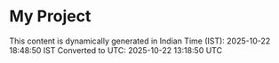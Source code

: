# My Project

This content is dynamically generated in Indian Time (IST): 2025-10-22 18:48:50 IST
Converted to UTC: 2025-10-22 13:18:50 UTC
